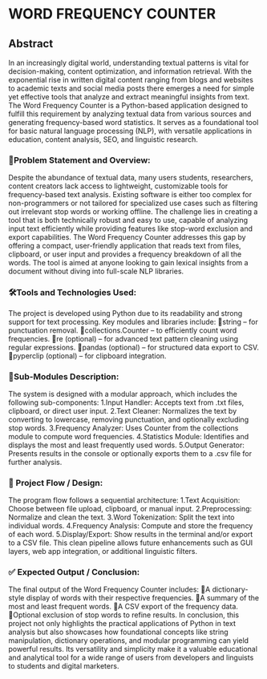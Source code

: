 # WORD FREQUENCY COUNTER

## Abstract
In an increasingly digital world, understanding textual patterns is vital for decision-making, content optimization, and information retrieval. With the exponential rise in written digital content ranging from blogs and websites to academic texts and social media posts there emerges a need for simple yet effective tools that analyze and extract meaningful insights from text. The Word Frequency Counter is a Python-based application designed to fulfill this requirement by analyzing textual data from various sources and generating frequency-based word statistics. It serves as a foundational tool for basic natural language processing (NLP), with versatile applications in education, content analysis, SEO, and linguistic research.
### 🔎Problem Statement and Overview:
Despite the abundance of textual data, many users students, researchers, content creators lack access to lightweight, customizable tools for frequency-based text analysis. Existing software is either too complex for non-programmers or not tailored for specialized use cases such as filtering out irrelevant stop words or working offline. The challenge lies in creating a tool that is both technically robust and easy to use, capable of analyzing input text efficiently while providing features like stop-word exclusion and export capabilities. The Word Frequency Counter addresses this gap by offering a compact, user-friendly application that reads text from files, clipboard, or user input and provides a frequency breakdown of all the words. The tool is aimed at anyone looking to gain lexical insights from a document without diving into full-scale NLP libraries.
### 🛠️Tools and Technologies Used:
The project is developed using Python due to its readability and strong support for text processing. Key modules and libraries include:
string – for punctuation removal.
collections.Counter – to efficiently count word frequencies.
re (optional) – for advanced text pattern cleaning using regular expressions.
pandas (optional) – for structured data export to CSV.
pyperclip (optional) – for clipboard integration.
### 🧩Sub-Modules Description:
The system is designed with a modular approach, which includes the following sub-components:
1.Input Handler: Accepts text from .txt files, clipboard, or direct user input.
2.Text Cleaner: Normalizes the text by converting to lowercase, removing punctuation, and optionally excluding stop words.
3.Frequency Analyzer: Uses Counter from the collections module to compute word frequencies.
4.Statistics Module: Identifies and displays the most and least frequently used words.
5.Output Generator: Presents results in the console or optionally exports them to a .csv file for further analysis.
### 🔁 Project Flow / Design:
The program flow follows a sequential architecture:
1.Text Acquisition: Choose between file upload, clipboard, or manual input.
2.Preprocessing: Normalize and clean the text.
3.Word Tokenization: Split the text into individual words.
4.Frequency Analysis: Compute and store the frequency of each word.
5.Display/Export: Show results in the terminal and/or export to a CSV file.
This clean pipeline allows future enhancements such as GUI layers, web app integration, or additional linguistic filters.
### ✅ Expected Output / Conclusion:
The final output of the Word Frequency Counter includes:
A dictionary-style display of words with their respective frequencies.
A summary of the most and least frequent words.
A CSV export of the frequency data.
Optional exclusion of stop words to refine results.
In conclusion, this project not only highlights the practical applications of Python in text analysis but also showcases how foundational concepts like string manipulation, dictionary operations, and modular programming can yield powerful results. Its versatility and simplicity make it a valuable educational and analytical tool for a wide range of users from developers and linguists to students and digital marketers.

